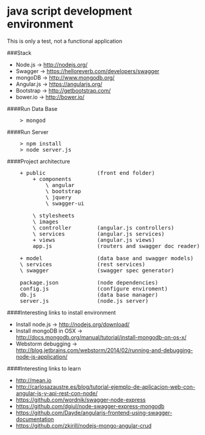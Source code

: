 java script development environment 
================
This is only a test, not a functional application

###Stack

* Node.js -> http://nodejs.org/
* Swagger -> https://helloreverb.com/developers/swagger
* mongoDB -> http://www.mongodb.org/
* Angular.js -> https://angularjs.org/
* Bootstrap -> http://getbootstrap.com/
* bower.io -> http://bower.io/

####Run Data Base
<pre>
	> mongod
</pre>

####Run Server
<pre>
	> npm install
	> node server.js
</pre> 

####Project architecture
<pre>
	+ public 				(front end folder)
		+ components
			\ angular
			\ bootstrap
			\ jquery
			\ swagger-ui
			
		\ stylesheets
		\ images
		\ controller 		(angular.js controllers)
		\ services 			(angular.js services)
		+ views 			(angular.js views)
		app.js 				(routers and swagger doc reader)
		
	+ model 				(data base and swagger models)
	\ services 				(rest services)
	\ swagger 				(swagger spec generator)
	
	package.json 			(node dependencies)
	config.js 				(configure enviroment)
	db.js 					(data base manager)
	server.js 				(node.js server)
</pre> 

####Interesting links to install environment

* Install node.js -> http://nodejs.org/download/
* Install mongoDB in OSX -> http://docs.mongodb.org/manual/tutorial/install-mongodb-on-os-x/
* Webstorm debugging -> http://blog.jetbrains.com/webstorm/2014/02/running-and-debugging-node-js-application/

####Interesting links to learn

* http://mean.io
* http://carlosazaustre.es/blog/tutorial-ejemplo-de-aplicacion-web-con-angular-js-y-api-rest-con-node/
* https://github.com/wordnik/swagger-node-express
* https://github.com/dgiul/node-swagger-express-mongodb
* https://github.com/Dayde/angularjs-frontend-using-swagger-documentation
* https://github.com/zkirill/nodejs-mongo-angular-crud

